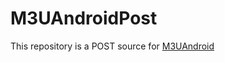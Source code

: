 # M3UAndroidPost

This repository is a POST source for [M3UAndroid](https://github.com/thxbrop/M3UAndroid)
